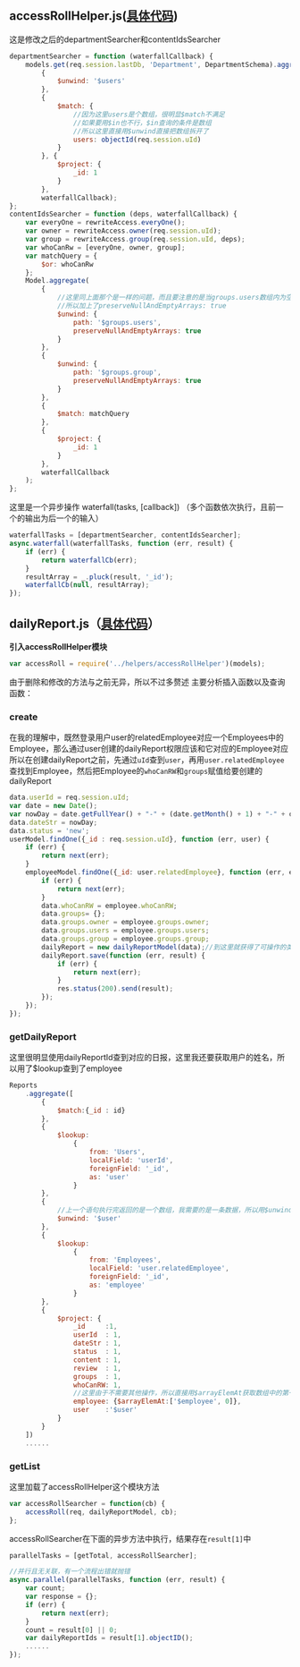 ## accessRollHelper.js([具体代码](https://github.com/ZhangLujie4/byerp/blob/master/helpers/accessRollHelper.js))
这是修改之后的departmentSearcher和contentIdsSearcher
```javascript
departmentSearcher = function (waterfallCallback) {
    models.get(req.session.lastDb, 'Department', DepartmentSchema).aggregate(
        {
            $unwind: '$users'
        },
        {
            $match: {
                //因为这里users是个数组，很明显$match不满足
                //如果要用$in也不行，$in查询的条件是数组
                //所以这里直接用$unwind直接把数组拆开了
                users: objectId(req.session.uId)
            }
        }, {
            $project: {
                _id: 1
            }
        },
        waterfallCallback);
};
contentIdsSearcher = function (deps, waterfallCallback) {
    var everyOne = rewriteAccess.everyOne();
    var owner = rewriteAccess.owner(req.session.uId);
    var group = rewriteAccess.group(req.session.uId, deps);
    var whoCanRw = [everyOne, owner, group];
    var matchQuery = {
        $or: whoCanRw
    };
    Model.aggregate(
        {
            //这里同上面那个是一样的问题，而且要注意的是当groups.users数组内为空时也是要有一条数据的
            //所以加上了preserveNullAndEmptyArrays: true
            $unwind: {
                path: '$groups.users',
                preserveNullAndEmptyArrays: true
            }
        },
        {
            $unwind: {
                path: '$groups.group',
                preserveNullAndEmptyArrays: true
            }
        },
        {
            $match: matchQuery
        },
        {
            $project: {
                _id: 1
            }
        },
        waterfallCallback
    );
};
```
这里是一个异步操作
waterfall(tasks, [callback]) （多个函数依次执行，且前一个的输出为后一个的输入）
```javascript
waterfallTasks = [departmentSearcher, contentIdsSearcher];
async.waterfall(waterfallTasks, function (err, result) {
    if (err) {
        return waterfallCb(err);
    }
    resultArray = _.pluck(result, '_id');
    waterfallCb(null, resultArray);
});
```
## dailyReport.js（[具体代码](https://github.com/ZhangLujie4/byerp/blob/master/handlers/dailyReport.js)）
**引入accessRollHelper模块**
```javascript
var accessRoll = require('../helpers/accessRollHelper')(models);
```
由于删除和修改的方法与之前无异，所以不过多赘述
主要分析插入函数以及查询函数：

### create
在我的理解中，既然登录用户user的relatedEmployee对应一个Employees中的Employee，那么通过user创建的dailyReport权限应该和它对应的Employee对应
所以在创建dailyReport之前，先通过`uId`查到`user`，再用`user.relatedEmployee`查找到Employee，然后把Employee的`whoCanRW`和`groups`赋值给要创建的dailyReport
```javascript
data.userId = req.session.uId;
var date = new Date();
var nowDay = date.getFullYear() + "-" + (date.getMonth() + 1) + "-" + date.getDate();
data.dateStr = nowDay;
data.status = 'new';
userModel.findOne({_id : req.session.uId}, function (err, user) {
    if (err) {
        return next(err);
    }
    employeeModel.findOne({_id: user.relatedEmployee}, function (err, employee) {
        if (err) {
            return next(err);
        }
        data.whoCanRW = employee.whoCanRW;
        data.groups= {};
        data.groups.owner = employee.groups.owner;
        data.groups.users = employee.groups.users;
        data.groups.group = employee.groups.group;
        dailyReport = new dailyReportModel(data);//到这里就获得了可操作的类似于collection的对象
        dailyReport.save(function (err, result) {
            if (err) {
                return next(err);
            }
            res.status(200).send(result);
        });
    });
});
```

### getDailyReport
这里很明显使用dailyReportId查到对应的日报，这里我还要获取用户的姓名，所以用了$lookup查到了employee
```javascript
Reports
    .aggregate([
        {
            $match:{_id : id}
        },
        {
            $lookup:
                {
                    from: 'Users',
                    localField: 'userId',
                    foreignField: '_id',
                    as: 'user'
                }
        },
        {
            //上一个语句执行完返回的是一个数组，我需要的是一条数据，所以用$unwind直接把数组拆了
            $unwind: '$user'
        },
        {
            $lookup:
                {
                    from: 'Employees',
                    localField: 'user.relatedEmployee',
                    foreignField: '_id',
                    as: 'employee'
                }
        },
        {
            $project: {
                _id     :1,
                userId  : 1,
                dateStr : 1,
                status  : 1,
                content : 1,
                review  : 1,
                groups  : 1,
                whoCanRW: 1,
                //这里由于不需要其他操作，所以直接用$arrayElemAt获取数组中的第一个值
                employee: {$arrayElemAt:['$employee', 0]},
                user    :'$user'
            }
        }
    ])
    ......
```

### getList

这里加载了accessRollHelper这个模块方法
```javascript
var accessRollSearcher = function(cb) {
    accessRoll(req, dailyReportModel, cb);
};
```
accessRollSearcher在下面的异步方法中执行，结果存在`result[1]`中
```javascript
parallelTasks = [getTotal, accessRollSearcher];

//并行且无关联，有一个流程出错就抛错
async.parallel(parallelTasks, function (err, result) {
    var count;
    var response = {};
    if (err) {
        return next(err);
    }
    count = result[0] || 0;
    var dailyReportIds = result[1].objectID();
    ......
});
```
